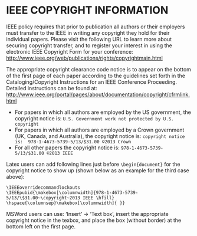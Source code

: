 # IEEE COPYRIGHT INFORMATION

IEEE policy requires that prior to publication all authors or their employers must transfer to the IEEE in writing any copyright they hold for their individual papers. Please visit the following URL to learn more about securing copyright transfer, and to register your interest in using the electronic IEEE Copyright Form for your conference: <http://www.ieee.org/web/publications/rights/copyrightmain.html>

The appropriate copyright clearance code notice is to appear on the bottom of the first page of each paper according to the guidelines set forth in the Cataloging/Copyright Instructions for an IEEE Conference Proceeding. Detailed instructions can be found at: <http://www.ieee.org/portal/pages/about/documentation/copyright/cfrmlink.html>

 * For papers in which all authors are employed by the US government, the copyright notice is: `U.S. Government work not protected by U.S. copyright`
 * For papers in which all authors are employed by a Crown government (UK, Canada, and Australia), the copyright notice is: `copyright notice is:  978-1-4673-5739-5/13/$31.00 ©2013 Crown`
 * For all other papers the copyright notice is: `978-1-4673-5739-5/13/$31.00 ©2013 IEEE`

Latex users can add following lines just before `\begin{document}` for the copyright notice to show up (shown below as an example for the third case above):

```
\IEEEoverridecommandlockouts
\IEEEpubid{\makebox[\columnwidth]{978-1-4673-5739-5/13/\$31.00~\copyright~2013 IEEE \hfill} \hspace{\columnsep}\makebox[\columnwidth]{ }}
```

MSWord users can use: ‘Insert’ -> ‘Text box’, insert the appropriate copyright notice in the texbox, and place the box (without border) at the bottom left on the first page.
